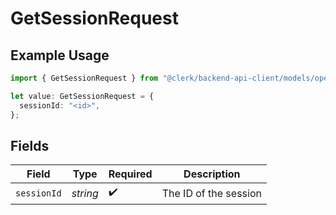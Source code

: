 # GetSessionRequest

## Example Usage

```typescript
import { GetSessionRequest } from "@clerk/backend-api-client/models/operations";

let value: GetSessionRequest = {
  sessionId: "<id>",
};
```

## Fields

| Field                 | Type                  | Required              | Description           |
| --------------------- | --------------------- | --------------------- | --------------------- |
| `sessionId`           | *string*              | :heavy_check_mark:    | The ID of the session |